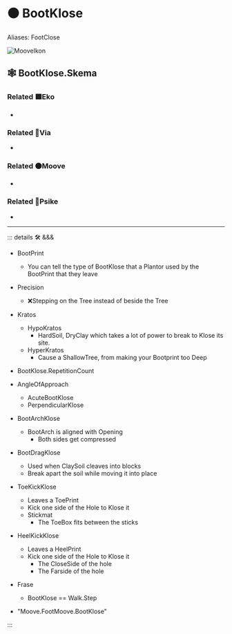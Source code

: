 # 🟠 <mooves>BootKlose</mooves>

Aliases: FootClose

![MooveIkon](/Moove/Moove_Ikon.png)

## 🕸 BootKlose.Skema

### Related 🟩<ekos>Eko</ekos>

-

### Related 🔻<via>Via</via>

-

### Related 🟠<mooves>Moove</mooves>

-

### Related 💜<psike>Psike</psike>

-

---

<!-- =================================================== -->
<!-- =================================================== -->
<!-- =================================================== -->
<!-- =================================================== -->
<!-- =================================================== -->
::: details 🛠 <dev>&&&</dev>

- BootPrint
    - You can tell the type of BootKlose that a Plantor used by the BootPrint that they leave
- Precision
    - ❌<error>Stepping on the Tree instead of beside the Tree</error>
- Kratos
    - HypoKratos
        - HardSoil, DryClay which takes a lot of power to break to Klose its site.
    - HyperKratos
        - Cause a ShallowTree, from making your Bootprint too Deep
- BootKlose.RepetitionCount
- AngleOfApproach
    - AcuteBootKlose
    - PerpendicularKlose
- BootArchKlose
    - BootArch is aligned with Opening
        - Both sides get compressed
- BootDragKlose
    - Used when ClaySoil cleaves into blocks
    - Break apart the soil while moving it into place
- ToeKickKlose
    - Leaves a ToePrint
    - Kick one side of the Hole to Klose it
    - Stickmat
        - The ToeBox fits between the sticks
- HeelKickKlose
    - Leaves a HeelPrint
    - Kick one side of the Hole to Klose it
        - The CloseSide of the hole
        - The Farside of the hole
- Frase
    - BootKlose == Walk.Step

- "Moove.FootMoove.BootKlose"

:::
